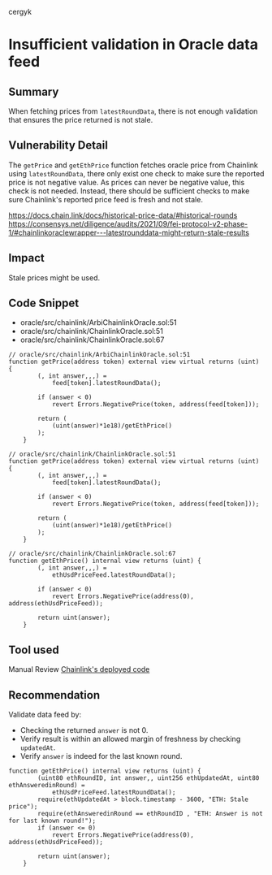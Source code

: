 cergyk
# Insufficient validation in Oracle data feed

## Summary
When fetching prices from `latestRoundData`, there is not enough validation that ensures the price returned is not stale.

## Vulnerability Detail
The `getPrice` and `getEthPrice` function fetches oracle price from Chainlink using `latestRoundData`, there only exist one check to make sure the reported price is not negative value. As prices can never be negative value, this check is not needed. Instead, there should be sufficient checks to make sure Chainlink's reported price feed is fresh and not stale.

https://docs.chain.link/docs/historical-price-data/#historical-rounds
https://consensys.net/diligence/audits/2021/09/fei-protocol-v2-phase-1/#chainlinkoraclewrapper---latestrounddata-might-return-stale-results

## Impact
Stale prices might be used.

## Code Snippet
- oracle/src/chainlink/ArbiChainlinkOracle.sol:51
- oracle/src/chainlink/ChainlinkOracle.sol:51
- oracle/src/chainlink/ChainlinkOracle.sol:67

```solidity
// oracle/src/chainlink/ArbiChainlinkOracle.sol:51
function getPrice(address token) external view virtual returns (uint) {
        (, int answer,,,) =
            feed[token].latestRoundData();

        if (answer < 0)
            revert Errors.NegativePrice(token, address(feed[token]));

        return (
            (uint(answer)*1e18)/getEthPrice()
        );
    }

// oracle/src/chainlink/ChainlinkOracle.sol:51
function getPrice(address token) external view virtual returns (uint) {
        (, int answer,,,) =
            feed[token].latestRoundData();

        if (answer < 0)
            revert Errors.NegativePrice(token, address(feed[token]));

        return (
            (uint(answer)*1e18)/getEthPrice()
        );
    }

// oracle/src/chainlink/ChainlinkOracle.sol:67
function getEthPrice() internal view returns (uint) {
        (, int answer,,,) =
            ethUsdPriceFeed.latestRoundData();

        if (answer < 0)
            revert Errors.NegativePrice(address(0), address(ethUsdPriceFeed));

        return uint(answer);
    }
```

## Tool used

Manual Review
[Chainlink's deployed code](https://etherscan.io/address/0x986b5E1e1755e3C2440e960477f25201B0a8bbD4#code)

## Recommendation

Validate data feed by:
- Checking the returned `answer` is not 0.
- Verify result is within an allowed margin of freshness by checking `updatedAt`.
- Verify `answer` is indeed for the last known round. 

```solidity
function getEthPrice() internal view returns (uint) {
        (uint80 ethRoundID, int answer,, uint256 ethUpdatedAt, uint80 ethAnsweredinRound) =
            ethUsdPriceFeed.latestRoundData();
        require(ethUpdatedAt > block.timestamp - 3600, "ETH: Stale price");
        require(ethAnsweredinRound == ethRoundID , "ETH: Answer is not for last known round!");
        if (answer <= 0)
            revert Errors.NegativePrice(address(0), address(ethUsdPriceFeed));

        return uint(answer);
    }
```

